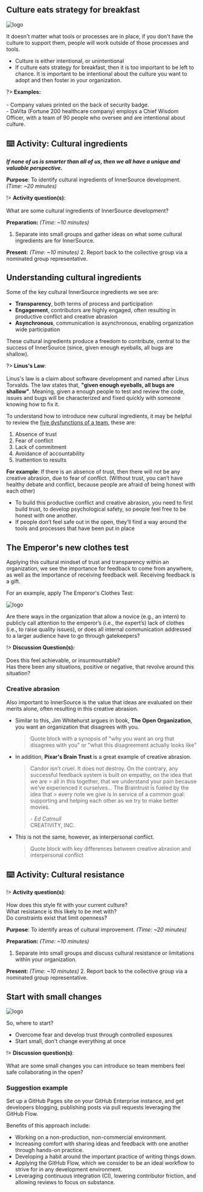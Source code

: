 ## Culture eats strategy for breakfast

![logo](images/full-english-breakfast.jpg ':size=600%')

It doesn't matter what tools or processes are in place, if you don't have the culture to support them, people will work outside of those processes and tools.

- Culture is either intentional, or unintentional
- If culture eats strategy for breakfast, then it is too important to be left to chance. It is important to be intentional about the culture you want to adopt and then foster in your organization.

?> **Examples:**<br><br> - Company values printed on the back of security badge.<br>- DaVita (Fortune 200 healthcare company) employs a Chief Wisdom Officer, with a team of 90 people who oversee and are intentional about culture.

## ⌨️ Activity: Cultural ingredients

***If none of us is smarter than all of us, then we all have a unique and valuable perspective.***

**Purpose**: To identify cultural ingredients of InnerSource development. _(Time: ~20 minutes)_

!> **Activity question(s)**: <br><br>What are some cultural ingredients of InnerSource development?

**Preparation:** _(Time: ~10 minutes)_

1. Separate into small groups and gather ideas on what some cultural ingredients are for InnerSource.

**Present:** _(Time: ~10 minutes)_
2. Report back to the collective group via a nominated group representative.

## Understanding cultural ingredients

Some of the key cultural InnerSource ingredients we see are:
- **Transparency**, both terms of process and participation
- **Engagement**, contributors are highly engaged, often resulting in productive conflict and creative abrasion
- **Asynchronous**, communication is asynchronous, enabling organization wide participation

These cultural ingredients produce a freedom to contribute, central to the success of InnerSource (since, given enough eyeballs, all bugs are shallow).

?> **Linus's Law**:<br><br> Linus's law is a claim about software development and named after Linus Torvalds. The law states that, **"given enough eyeballs, all bugs are shallow"**. Meaning, given a enough people to test and review the code, issues and bugs will be characterized and fixed quickly with someone knowing how to fix it.

To understand how to introduce new cultural ingredients, it may be helpful to review the [five dysfunctions of a team](https://en.wikipedia.org/wiki/The_Five_Dysfunctions_of_a_Team), these are:
1. Absence of trust
2. Fear of conflict
3. Lack of commitment
4. Avoidance of accountability
5. Inattention to results

**For example**: If there is an absence of trust, then there will not be any creative abrasion, due to fear of conflict. (Without trust, you can’t have healthy debate and conflict, because people are afraid of being honest with each other)

- To build this productive conflict and creative abrasion, you need to first build trust, to develop psychological safety, so people feel free to be honest with one another.
- If people don’t feel safe out in the open, they’ll find a way around the tools and processes that have been put in place

## The Emperor's new clothes test

Applying this cultural mindset of trust and transparency within an organization, we see the importance for feedback to come from anywhere, as well as the importance of receiving feedback well. Receiving feedback is a gift.

For an example, apply The Emperor's Clothes Test:

![logo](images/emperor-clothes.jpg ':size=800%')

Are there ways in the organization that allow a novice (e.g., an intern) to publicly call attention to the emperor’s (i.e., the expert’s) lack of clothes (i.e., to raise quality issues), or does all internal communication addressed to a larger audience have to go through gatekeepers?

!> **Discussion Question(s):** <br><br>Does this feel achievable, or insurmountable?<br>
Has there been any situations, positive or negative, that revolve around this situation?

### Creative abrasion

Also important to InnerSource is the value that ideas are evaluated on their merits alone, often resulting in this creative abrasion.
- Similar to this, Jim Whitehurst argues in book, **The Open Organization**, you want an organization that disagrees with you.
  > Quote block with a synopsis of "why you want an org that disagrees with you" or "what this disagreement actually looks like"
- In addition, **Pixar's Brain Trust** is a great example of creative abrasion.
  > Candor isn’t cruel. It does not destroy. On the contrary, any successful feedback system is built on empathy, on the idea that we are > all in this together, that we understand your pain because we’ve experienced it ourselves… The Braintrust is fueled by the idea that > every note we give is in service of a common goal: supporting and helping each other as we try to make better movies.
  >
  >  *- Ed Catmull* <br>
  >   CREATIVITY, INC.
- This is not the same, however, as interpersonal conflict.
  > Quote block with key differences between creative abrasion and interpersonal conflict

## ⌨️ Activity: Cultural resistance

!> **Activity question(s)**:<br><br>How does this style fit with your current culture?<br>What resistance is this likely to be met with?<br>Do constraints exist that limit openness?

**Purpose**: To identify areas of cultural improvement. _(Time: ~20 minutes)_

**Preparation:** _(Time: ~10 minutes)_

1. Separate into small groups and discuss cultural resistance or limitations within your organization.

**Present:** _(Time: ~10 minutes)_
2. Report back to the collective group via a nominated group representative.

## Start with small changes

![logo](images/small-changes.jpg)

So, where to start?
- Overcome fear and develop trust through controlled exposures
- Start small, don't change everything at once

!> **Discussion question(s)**:<br><br>What are some small changes you can introduce so team members feel safe collaborating in the open?

### Suggestion example

Set up a GitHub Pages site on your GitHub Enterprise instance, and get developers blogging, publishing posts via pull requests leveraging the GitHub Flow.

Benefits of this approach include:
- Working on a non-production, non-commercial environment.
- Increasing comfort with sharing ideas and feedback with one another through hands-on practice.
- Developing a habit around the important practice of writing things down.
- Applying the GitHub Flow, which we consider to be an ideal workflow to strive for in any development environment.
- Leveraging continuous integration (CI), lowering contributor friction, and allowing reviews to focus on substance.
